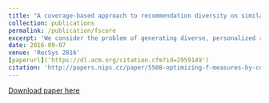 ```yaml
---
title: "A coverage-based approach to recommendation diversity on similarity graph"
collection: publications
permalink: /publication/fscore
excerpt: 'We consider the problem of generating diverse, personalized recommendations such that a small set of recommended items covers a broad range of the user's interests. We represent items in a similarity graph, and we formulate the relevance/diversity trade-off as finding a small set of unrated items that best covers a subset of items positively rated by the user. In contrast to previous approaches, our method does not rely on an explicit trade-off between a relevance objective and a diversity objective, as the estimations of relevance and diversity are implicit in the coverage criterion. We show on several benchmark datasets that our approach compares favorably to the state-of-the-art diversification methods according to various relevance and diversity measures.'
date: 2016-09-07
venue: 'RecSys 2016'
[paperurl]('https://dl.acm.org/citation.cfm?id=2959149')
citation: 'http://papers.nips.cc/paper/5508-optimizing-f-measures-by-cost-sensitive-classification/bibtex'
---
```


[Download paper here](http://papers.nips.cc/paper/5508-optimizing-f-measures-by-cost-sensitive-classification/)

